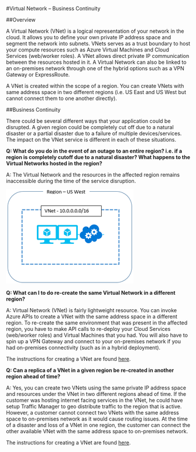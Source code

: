 <properties
    pageTitle="What to do in the event of an Azure service disruption impacting Azure Virtual Networks | Microsoft Azure"
    description="Learn what to do in the event of an Azure service disruption impacting Azure Virtual Networks."
    services="virtual-network"
    documentationCenter=""
    authors="NarayanAnnamalai"
    manager="jefco"
    editor=""/>

<tags
    ms.service="virtual-network"
    ms.workload="virtual-network"
    ms.tgt_pltfrm="na"
    ms.devlang="na"
    ms.topic="article"
    ms.date="05/16/2016"
    ms.author="narayan;aglick"/>


#<a name="virtual-network-–-business-continuity"></a>Virtual Network – Business Continuity

##<a name="overview"></a>Overview

A Virtual Network (VNet) is a logical representation of your network in the cloud. It allows you to define your own private IP address space and segment the network into subnets. VNets serves as a trust boundary to host your compute resources such as Azure Virtual Machines and Cloud Services (web/worker roles). A VNet allows direct private IP communication between the resources hosted in it. A Virtual Network can also be linked to an on-premises network through one of the hybrid options such as a VPN Gateway or ExpressRoute.
 
A VNet is created within the scope of a region. You can create VNets with same address space in two different regions (i.e. US East and US West but cannot connect them to one another directly). 

##<a name="business-continuity"></a>Business Continuity

There could be several different ways that your application could be disrupted. A given region could be completely cut off due to a natural disaster or a partial disaster due to a failure of multiple devices/services. The impact on the VNet service is different in each of these situations.

**Q: What do you do in the event of an outage to an entire region? i.e. if a region is completely cutoff due to a natural disaster? What happens to the Virtual Networks hosted in the region?**

A: The Virtual Network and the resources in the affected region remains inaccessible during the time of the service disruption.

![Simple Virtual Network Diagram](./media/virtual-network-disaster-recovery-guidance/vnet.png)

**Q: What can I to do re-create the same Virtual Network in a different region?**

A: Virtual Network (VNet) is fairly lightweight resource. You can invoke Azure APIs to create a VNet with the same address space in a different region. To re-create the same environment that was present in the affected region, you have to make API calls to re-deploy your Cloud Services (web/worker roles) and Virtual Machines that you had. You will also have to spin up a VPN Gateway and connect to your on-premises network if you had on-premises connectivity (such as in a hybrid deployment).

The instructions for creating a VNet are found [here](./virtual-networks-create-vnet-arm-pportal.md). 

**Q: Can a replica of a VNet in a given region be re-created in another region ahead of time?**

A: Yes, you can create two VNets using the same private IP address space and resources under the VNet in two different regions ahead of time. If the customer was hosting internet facing services in the VNet, he could have setup Traffic Manager to geo distribute traffic to the region that is active. However, a customer cannot connect two VNets with the same address space to on-premises network as it would cause routing issues. At the time of a disaster and loss of a VNet in one region, the customer can connect the other available VNet with the same address space to on-premises network.

The instructions for creating a VNet are found [here](./virtual-networks-create-vnet-arm-pportal.md).



<!--HONumber=Oct16_HO2-->


